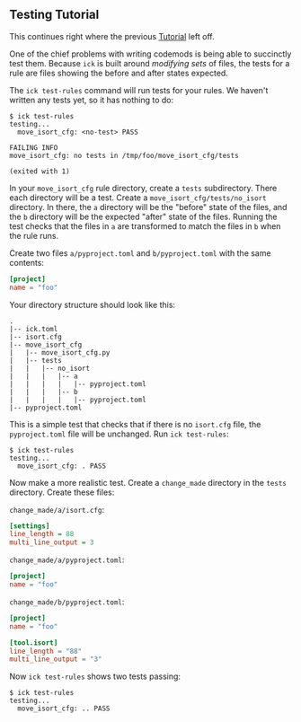 <!-- splitme -->

## Testing Tutorial

This continues right where the previous [Tutorial](tutorial.html) left off.

One of the chief problems with writing codemods is being able to succinctly test
them.  Because `ick` is built around *modifying* *sets* of files, the tests for
a rule are files showing the before and after states expected.

The `ick test-rules` command will run tests for your rules.  We haven't written
any tests yet, so it has nothing to do:

<!-- [[[cog show_cmd("ick test-rules") ]]] -->
```console
$ ick test-rules
testing...
  move_isort_cfg: <no-test> PASS

FAILING INFO
move_isort_cfg: no tests in /tmp/foo/move_isort_cfg/tests

(exited with 1)
```
<!-- [[[end]]] (sum: 8WSERickch) -->

In your `move_isort_cfg` rule directory, create a `tests` subdirectory.  There
each directory will be a test.  Create a `move_isort_cfg/tests/no_isort`
directory.  In there, the `a` directory will be the "before" state of the files,
and the `b` directory will be the expected "after" state of the files.  Running
the test checks that the files in `a` are transformed to match the files in `b`
when the rule runs.

Create two files `a/pyproject.toml` and `b/pyproject.toml` with the same
contents:

<!-- [[[cog show_file("move_isort_cfg/tests/no_isort/a/pyproject.toml") ]]] -->
```toml
[project]
name = "foo"
```
<!-- [[[end]]] (sum: cl1LTCokhc) -->


<!-- [[[cog copy_tree("move_isort_cfg/tests/no_isort") ]]] -->
<!-- [[[end]]] (sum: 1B2M2Y8Asg) -->

Your directory structure should look like this:

<!-- [[[cog show_cmd("find . -print | sort | sed -e 's;[^/]*/;|-- ;g;s;-- |;   |;g;'", hide_command=True) ]]] -->
```console
.
|-- ick.toml
|-- isort.cfg
|-- move_isort_cfg
|   |-- move_isort_cfg.py
|   |-- tests
|   |   |-- no_isort
|   |   |   |-- a
|   |   |   |   |-- pyproject.toml
|   |   |   |-- b
|   |   |   |   |-- pyproject.toml
|-- pyproject.toml
```
<!-- [[[end]]] (sum: 6c6ouxqDWR) -->

This is a simple test that checks that if there is no `isort.cfg` file, the
`pyproject.toml` file will be unchanged.  Run `ick test-rules`:

<!-- [[[cog show_cmd("ick test-rules") ]]] -->
```console
$ ick test-rules
testing...
  move_isort_cfg: . PASS
```
<!-- [[[end]]] (sum: OyKYc1mCka) -->

Now make a more realistic test. Create a `change_made`
directory in the `tests` directory. Create these files:

`change_made/a/isort.cfg`:
<!-- [[[cog show_file("move_isort_cfg/tests/change_made/a/isort.cfg") ]]] -->
```ini
[settings]
line_length = 88
multi_line_output = 3
```
<!-- [[[end]]] (sum: CXcy2s50F3) -->

`change_made/a/pyproject.toml`:
<!-- [[[cog show_file("move_isort_cfg/tests/change_made/a/pyproject.toml") ]]] -->
```toml
[project]
name = "foo"
```
<!-- [[[end]]] (sum: cl1LTCokhc) -->

`change_made/b/pyproject.toml`:
<!-- [[[cog show_file("move_isort_cfg/tests/change_made/b/pyproject.toml") ]]] -->
```toml
[project]
name = "foo"

[tool.isort]
line_length = "88"
multi_line_output = "3"
```
<!-- [[[end]]] (sum: axp71Iu8bP) -->

<!-- [[[cog copy_tree("move_isort_cfg/tests/change_made") ]]] -->
<!-- [[[end]]] (sum: 1B2M2Y8Asg) -->

Now `ick test-rules` shows two tests passing:

<!-- [[[cog show_cmd("ick test-rules") ]]] -->
```console
$ ick test-rules
testing...
  move_isort_cfg: .. PASS
```
<!-- [[[end]]] (sum: 0QwW4JWipi) -->
